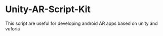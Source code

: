 # Unity-AR-Script-Kit
This script are useful for developing android AR apps based on unity and vuforia
